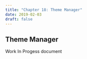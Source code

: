 ```yaml
---
title: "Chapter 18: Theme Manager"
date: 2019-02-03
draft: false
---
```


## Theme Manager

 Work In Progess document

